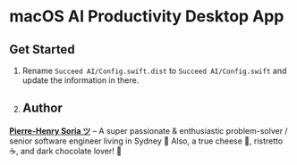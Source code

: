 # macOS AI Productivity Desktop App


## Get Started

1. Rename `Succeed AI/Config.swift.dist` to `Succeed AI/Config.swift` and update the information in there.


2. ## Author

**[Pierre-Henry Soria ツ](https://ph7.me)** – A super passionate & enthusiastic problem-solver / senior software engineer living in Sydney 🦘 Also, a true cheese 🧀, ristretto ☕️, and dark chocolate lover! 🤩

